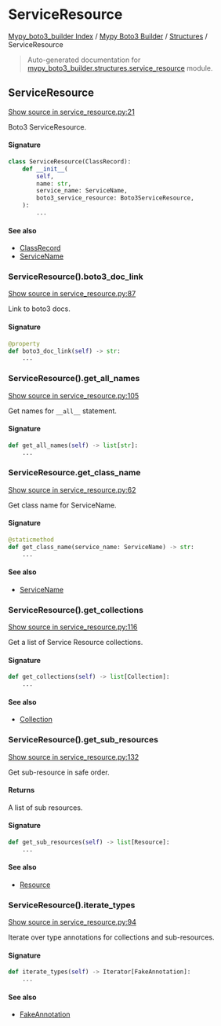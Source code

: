 # ServiceResource

[Mypy_boto3_builder Index](../../README.md#mypy_boto3_builder-index) /
[Mypy Boto3 Builder](../index.md#mypy-boto3-builder) /
[Structures](./index.md#structures) /
ServiceResource

> Auto-generated documentation for [mypy_boto3_builder.structures.service_resource](https://github.com/youtype/mypy_boto3_builder/blob/main/mypy_boto3_builder/structures/service_resource.py) module.

## ServiceResource

[Show source in service_resource.py:21](https://github.com/youtype/mypy_boto3_builder/blob/main/mypy_boto3_builder/structures/service_resource.py#L21)

Boto3 ServiceResource.

#### Signature

```python
class ServiceResource(ClassRecord):
    def __init__(
        self,
        name: str,
        service_name: ServiceName,
        boto3_service_resource: Boto3ServiceResource,
    ):
        ...
```

#### See also

- [ClassRecord](./class_record.md#classrecord)
- [ServiceName](../service_name.md#servicename)

### ServiceResource().boto3_doc_link

[Show source in service_resource.py:87](https://github.com/youtype/mypy_boto3_builder/blob/main/mypy_boto3_builder/structures/service_resource.py#L87)

Link to boto3 docs.

#### Signature

```python
@property
def boto3_doc_link(self) -> str:
    ...
```

### ServiceResource().get_all_names

[Show source in service_resource.py:105](https://github.com/youtype/mypy_boto3_builder/blob/main/mypy_boto3_builder/structures/service_resource.py#L105)

Get names for `__all__` statement.

#### Signature

```python
def get_all_names(self) -> list[str]:
    ...
```

### ServiceResource.get_class_name

[Show source in service_resource.py:62](https://github.com/youtype/mypy_boto3_builder/blob/main/mypy_boto3_builder/structures/service_resource.py#L62)

Get class name for ServiceName.

#### Signature

```python
@staticmethod
def get_class_name(service_name: ServiceName) -> str:
    ...
```

#### See also

- [ServiceName](../service_name.md#servicename)

### ServiceResource().get_collections

[Show source in service_resource.py:116](https://github.com/youtype/mypy_boto3_builder/blob/main/mypy_boto3_builder/structures/service_resource.py#L116)

Get a list of Service Resource collections.

#### Signature

```python
def get_collections(self) -> list[Collection]:
    ...
```

#### See also

- [Collection](./collection.md#collection)

### ServiceResource().get_sub_resources

[Show source in service_resource.py:132](https://github.com/youtype/mypy_boto3_builder/blob/main/mypy_boto3_builder/structures/service_resource.py#L132)

Get sub-resource in safe order.

#### Returns

A list of sub resources.

#### Signature

```python
def get_sub_resources(self) -> list[Resource]:
    ...
```

#### See also

- [Resource](./resource.md#resource)

### ServiceResource().iterate_types

[Show source in service_resource.py:94](https://github.com/youtype/mypy_boto3_builder/blob/main/mypy_boto3_builder/structures/service_resource.py#L94)

Iterate over type annotations for collections and sub-resources.

#### Signature

```python
def iterate_types(self) -> Iterator[FakeAnnotation]:
    ...
```

#### See also

- [FakeAnnotation](../type_annotations/fake_annotation.md#fakeannotation)
